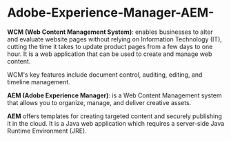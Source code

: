 # Adobe-Experience-Manager-AEM-

**WCM (Web Content Management System)**: enables businesses to alter and evaluate website pages without relying on Information Technology (IT), cutting the time it takes to update product pages from a few days to one hour. It is a web application that can be used to create and manage web content.

WCM's key features include document control, auditing, editing, and timeline management.


**AEM (Adobe Experience Manager)**: is a Web Content Management system that allows you to organize, manage, and deliver creative assets.

**AEM** offers templates for creating targeted content and securely publishing it in the cloud. It is a Java web application which requires a server-side Java Runtime Environment (JRE).


